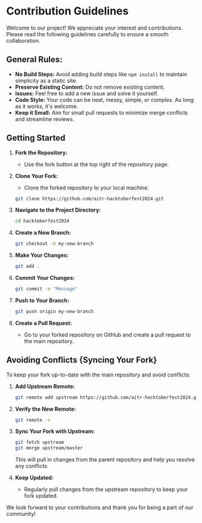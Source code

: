 
# Contribution Guidelines 

Welcome to our project! We appreciate your interest and contributions. Please read the following guidelines carefully to ensure a smooth collaboration.

## General Rules:

- **No Build Steps:** Avoid adding build steps like `npm install` to maintain simplicity as a static site.
- **Preserve Existing Content:** Do not remove existing content.
- **Issues:** Feel free to add a new issue and solve it yourself.
- **Code Style:** Your code can be neat, messy, simple, or complex. As long as it works, it's welcome.
- **Keep it Small:** Aim for small pull requests to minimize merge conflicts and streamline reviews.

## Getting Started 

1. **Fork the Repository:**
   - Use the fork button at the top right of the repository page.

2. **Clone Your Fork:**
   - Clone the forked repository to your local machine.

   ```bash
   git clone https://github.com/aitr-hacktoberfest2024.git
   ```

3. **Navigate to the Project Directory:**

   ```bash
   cd hacktoberfest2024
   ```

4. **Create a New Branch:**

   ```bash
   git checkout -b my-new-branch
   ```

5. **Make Your Changes:**

   ```bash
   git add .
   ```

6. **Commit Your Changes:**

   ```bash
   git commit -m "Message"
   ```

7. **Push to Your Branch:**

   ```bash
   git push origin my-new-branch
   ```

8. **Create a Pull Request:**
   - Go to your forked repository on GitHub and create a pull request to the main repository.

## Avoiding Conflicts {Syncing Your Fork}

To keep your fork up-to-date with the main repository and avoid conflicts:

1. **Add Upstream Remote:**

   ```bash
   git remote add upstream https://github.com/aitr-hacktoberfest2024.git
   ```

2. **Verify the New Remote:**

   ```bash
   git remote -v
   ```

3. **Sync Your Fork with Upstream:**

   ```bash
   git fetch upstream
   git merge upstream/master
   ```

   This will pull in changes from the parent repository and help you resolve any conflicts.

4. **Keep Updated:**
   - Regularly pull changes from the upstream repository to keep your fork updated.

We look forward to your contributions and thank you for being a part of our community!
